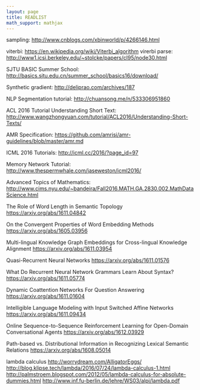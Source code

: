 ```yaml
---
layout: page
title: READLIST
math_support: mathjax
---
```



sampling: http://www.cnblogs.com/xbinworld/p/4266146.html

viterbi: https://en.wikipedia.org/wiki/Viterbi_algorithm
virerbi parse: http://www1.icsi.berkeley.edu/~stolcke/papers/cl95/node30.html

SJTU BASIC Summer School: http://basics.sjtu.edu.cn/summer_school/basics16/download/

Synthetic gradient: http://deliprao.com/archives/187

NLP Segmentation tutorial: http://chuansong.me/n/533306951860

ACL 2016 Tutorial Understanding Short Text:
http://www.wangzhongyuan.com/tutorial/ACL2016/Understanding-Short-Texts/

AMR Specification: https://github.com/amrisi/amr-guidelines/blob/master/amr.md

ICML 2016 Tutorials: http://icml.cc/2016/?page_id=97

Memory Network Tutorial: http://www.thespermwhale.com/jaseweston/icml2016/

Advanced Topics of Mathematics: http://www.cims.nyu.edu/~bandeira/Fall2016.MATH.GA.2830.002.MathDataScience.html

The Role of Word Length in Semantic Topology
https://arxiv.org/abs/1611.04842

On the Convergent Properties of Word Embedding Methods
https://arxiv.org/abs/1605.03956

Multi-lingual Knowledge Graph Embeddings for Cross-lingual Knowledge Alignment
https://arxiv.org/abs/1611.03954

Quasi-Recurrent Neural Networks
https://arxiv.org/abs/1611.01576

What Do Recurrent Neural Network Grammars Learn About Syntax?
https://arxiv.org/abs/1611.05774

Dynamic Coattention Networks For Question Answering
https://arxiv.org/abs/1611.01604

Intelligible Language Modeling with Input Switched Affine Networks
https://arxiv.org/abs/1611.09434

Online Sequence-to-Sequence Reinforcement Learning for Open-Domain Conversational Agents
https://arxiv.org/abs/1612.03929

Path-based vs. Distributional Information in Recognizing Lexical Semantic Relations
https://arxiv.org/abs/1608.05014

lambda calculus
http://worrydream.com/AlligatorEggs/
http://blog.klipse.tech/lambda/2016/07/24/lambda-calculus-1.html
http://palmstroem.blogspot.com/2012/05/lambda-calculus-for-absolute-dummies.html
http://www.inf.fu-berlin.de/lehre/WS03/alpi/lambda.pdf




